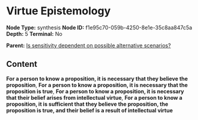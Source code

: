 # Virtue Epistemology

**Node Type:** synthesis
**Node ID:** f1e95c70-059b-4250-8e1e-35c8aa847c5a
**Depth:** 5
**Terminal:** No

**Parent:** [Is sensitivity dependent on possible alternative scenarios?](is-sensitivity-dependent-on-possible-alternative-scenarios-antithesis-282c3688-7567-48a2-8a5c-7b78fae443e4.md)

## Content

**For a person to know a proposition, it is necessary that they believe the proposition**, **For a person to know a proposition, it is necessary that the proposition is true**, **For a person to know a proposition, it is necessary that their belief arises from intellectual virtue**, **For a person to know a proposition, it is sufficient that they believe the proposition, the proposition is true, and their belief is a result of intellectual virtue**
